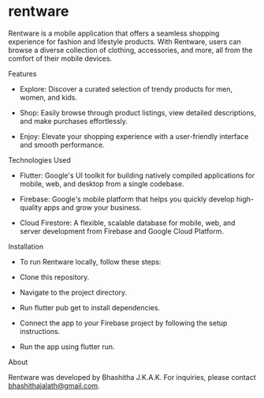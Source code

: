 # rentware

Rentware is a mobile application that offers a seamless shopping experience for fashion and lifestyle products. With Rentware, users can browse a diverse collection of clothing, accessories, and more, all from the comfort of their mobile devices.

Features

- Explore: Discover a curated selection of trendy products for men, women, and kids.

- Shop: Easily browse through product listings, view detailed descriptions, and make purchases effortlessly.

- Enjoy: Elevate your shopping experience with a user-friendly interface and smooth performance.

Technologies Used

- Flutter: Google's UI toolkit for building natively compiled applications for mobile, web, and desktop from a single codebase.

- Firebase: Google's mobile platform that helps you quickly develop high-quality apps and grow your business.

 - Cloud Firestore: A flexible, scalable database for mobile, web, and server development from Firebase and Google Cloud Platform.

Installation

- To run Rentware locally, follow these steps:

* Clone this repository.

* Navigate to the project directory.

* Run flutter pub get to install dependencies.

* Connect the app to your Firebase project by following the setup instructions.

* Run the app using flutter run.

About

Rentware was developed by Bhashitha J.K.A.K. For inquiries, please contact bhashithajalath@gmail.com.
